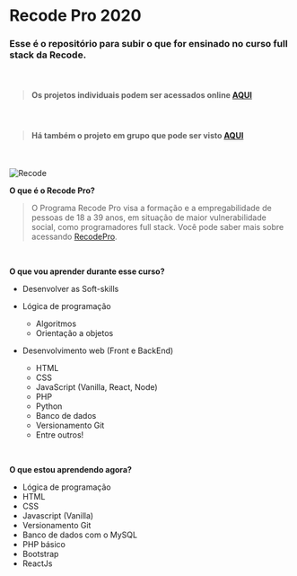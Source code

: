# Recode Pro 2020
### Esse é o repositório para subir o que for ensinado no curso full stack da Recode.
<br>

> #### Os projetos individuais podem ser acessados online [AQUI](https://marcos-recodepro.netlify.app/)
<br>

> #### Há também o projeto em grupo que pode ser visto [AQUI](https://github.com/projeto-conatus/conatus)

<br>

![Recode](https://www.recodepro.org.br/wp-content/uploads/2020/05/logo_maior-2.png)

**O que é o Recode Pro?**

> O Programa Recode Pro visa a formação e a empregabilidade de pessoas de 18 a 39 anos, em situação de maior vulnerabilidade social, como programadores full stack.
Você pode saber mais sobre acessando [RecodePro](https://www.recodepro.org.br/).

<br>

**O que vou aprender durante esse curso?**
- Desenvolver as Soft-skills
- Lógica de programação
  - Algoritmos
  - Orientação a objetos

- Desenvolvimento web (Front e BackEnd)
  - HTML
  - CSS
  - JavaScript (Vanilla, React, Node)
  - PHP
  - Python
  - Banco de dados
  - Versionamento Git
  - Entre outros!

<br>

**O que estou aprendendo agora?**
- Lógica de programação
- HTML
- CSS
- Javascript (Vanilla)
- Versionamento Git
- Banco de dados com o MySQL
- PHP básico
- Bootstrap
- ReactJs